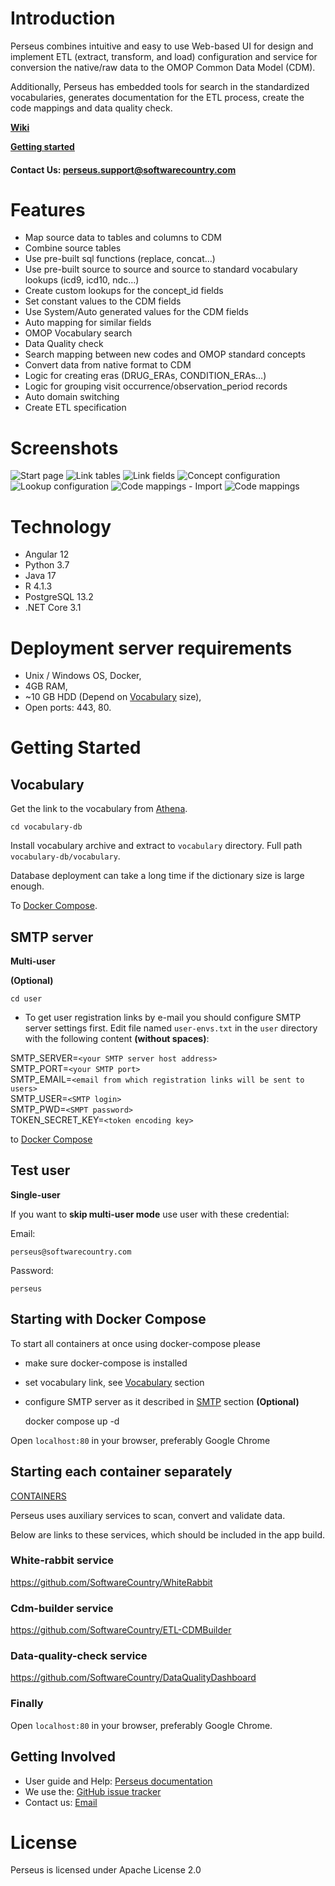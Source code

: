 Introduction
========
Perseus combines intuitive and easy to use Web-based UI for design and  implement ETL (extract, transform, and load) configuration and service for conversion the native/raw data to the OMOP Common Data Model (CDM).

Additionally, Perseus has embedded tools for search in the standardized vocabularies, generates documentation for the ETL process, create the code mappings and data quality check.

[**Wiki**](https://github.com/SoftwareCountry/Perseus/wiki)

[**Getting started**](#getting-started)

#### Contact Us: perseus.support@softwarecountry.com

Features
========
- Map source data to tables and columns to CDM
- Combine source tables
- Use pre-built sql functions (replace, concat…)
- Use pre-built source to source and source to standard vocabulary lookups (icd9, icd10, ndc…)
- Create custom lookups for the concept_id fields
- Set constant values to the CDM fields
- Use System/Auto generated values for the CDM fields
- Auto mapping for similar fields
- OMOP Vocabulary search
- Data Quality check
- Search mapping between new codes and OMOP standard concepts
- Convert data from native format to CDM
- Logic for creating eras (DRUG_ERAs, CONDITION_ERAs…)
- Logic for grouping visit occurrence/observation_period records
- Auto domain switching 
- Create ETL specification

Screenshots
===========
<img src="https://github.com/SoftwareCountry/CDMSouffleur/blob/master/images/start1.PNG" alt="Start page" title="Start page" />
<img src="https://github.com/SoftwareCountry/CDMSouffleur/blob/master/images/link_tables2.PNG" alt="Link tables" title="Link tables" />
<img src="https://github.com/SoftwareCountry/CDMSouffleur/blob/master/images/link_fields.PNG" alt="Link fields" title="Link fields" />
<img src="https://github.com/SoftwareCountry/CDMSouffleur/blob/master/images/concept1.PNG" alt="Concept configuration" title="Concept configuration" />
<img src="https://github.com/SoftwareCountry/CDMSouffleur/blob/master/images/lookup1.PNG" alt="Lookup configuration" title="Lookup configuration" />
<img src="https://github.com/SoftwareCountry/CDMSouffleur/blob/master/images/usagi.PNG" alt="Code mappings - Import" title="Code mappings - Import" />
<img src="https://github.com/SoftwareCountry/CDMSouffleur/blob/master/images/usagi1.PNG" alt="Code mappings" title="Code mappings" />

Technology
============
- Angular 12
- Python 3.7
- Java 17
- R 4.1.3
- PostgreSQL 13.2
- .NET Core 3.1

Deployment server requirements
===============

 - Unix / Windows OS, Docker,
 - 4GB RAM, 
 - ~10 GB HDD (Depend on [Vocabulary](#vocabulary) size),
 - Open ports: 443, 80.

Getting Started
===============

## Vocabulary

Get the link to the vocabulary from [Athena](http://athena.ohdsi.org).

    cd vocabulary-db

Install vocabulary archive and extract to `vocabulary` directory. Full path `vocabulary-db/vocabulary`.

Database deployment can take a long time if the dictionary size is large enough.

To [Docker Compose](#starting-with-docker-compose).

## SMTP server
**Multi-user**

**(Optional)**

    cd user

* To get user registration links by e-mail you should configure SMTP server settings first. Edit file named `user-envs.txt` in the `user` directory with the following content **(without spaces)**:

SMTP_SERVER=`<your SMTP server host address>`\
SMTP_PORT=`<your SMTP port>`\
SMTP_EMAIL=`<email from which registration links will be sent to users>`\
SMTP_USER=`<SMTP login>`\
SMTP_PWD=`<SMPT password>`\
TOKEN_SECRET_KEY=`<token encoding key>`

to [Docker Compose](#starting-with-docker-compose)

## Test user
**Single-user**

If you want to **skip multi-user mode** use user with these credential:

Email: 

    perseus@softwarecountry.com

Password: 

    perseus

## Starting with Docker Compose

To start all containers at once using docker-compose please
- make sure docker-compose is installed
- set vocabulary link, see [Vocabulary](#vocabulary) section
- configure SMTP server as it described in [SMTP](#smtp-server) section **(Optional)**

    
    docker compose up -d

Open `localhost:80` in your browser, preferably Google Chrome

## Starting each container separately

[CONTAINERS](CONTAINERS.md)

Perseus uses auxiliary services to scan, convert and validate data.

Below are links to these services, which should be included in the app build. 

### White-rabbit service

https://github.com/SoftwareCountry/WhiteRabbit

### Cdm-builder service

https://github.com/SoftwareCountry/ETL-CDMBuilder

### Data-quality-check service

https://github.com/SoftwareCountry/DataQualityDashboard

### Finally

Open `localhost:80` in your browser, preferably Google Chrome.

## Getting Involved

* User guide and Help: [Perseus documentation](https://github.com/SoftwareCountry/Perseus/wiki)
* We use the: [GitHub issue tracker](https://github.com/SoftwareCountry/Perseus/issues)
* Contact us: [Email](mailto:perseus.support@softwarecountry.com)

License
=======
Perseus is licensed under Apache License 2.0
